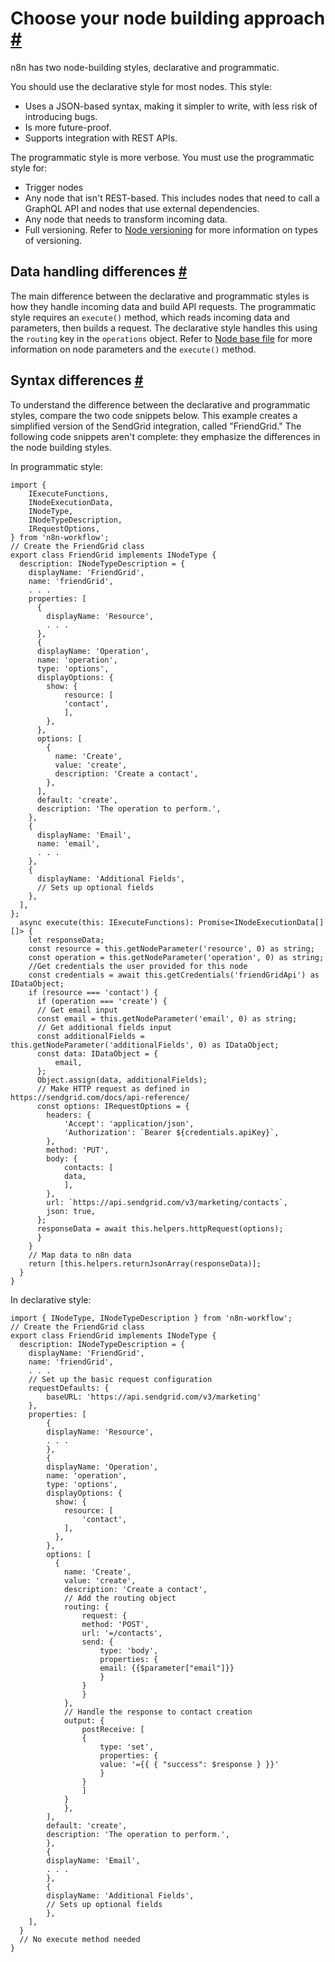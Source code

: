 
# Choose your node building approach [\#](https://docs.n8n.io/integrations/creating-nodes/plan/choose-node-method\#choose-your-node-building-approach "Permanent link")

n8n has two node-building styles, declarative and programmatic.

You should use the declarative style for most nodes. This style:

- Uses a JSON-based syntax, making it simpler to write, with less risk of introducing bugs.
- Is more future-proof.
- Supports integration with REST APIs.

The programmatic style is more verbose. You must use the programmatic style for:

- Trigger nodes
- Any node that isn't REST-based. This includes nodes that need to call a GraphQL API and nodes that use external dependencies.
- Any node that needs to transform incoming data.
- Full versioning. Refer to [Node versioning](https://docs.n8n.io/integrations/creating-nodes/build/reference/node-versioning/) for more information on types of versioning.

## Data handling differences [\#](https://docs.n8n.io/integrations/creating-nodes/plan/choose-node-method/\#data-handling-differences "Permanent link")

The main difference between the declarative and programmatic styles is how they handle incoming data and build API requests. The programmatic style requires an `execute()` method, which reads incoming data and parameters, then builds a request. The declarative style handles this using the `routing` key in the `operations` object. Refer to [Node base file](https://docs.n8n.io/integrations/creating-nodes/build/reference/node-base-files/) for more information on node parameters and the `execute()` method.

## Syntax differences [\#](https://docs.n8n.io/integrations/creating-nodes/plan/choose-node-method/\#syntax-differences "Permanent link")

To understand the difference between the declarative and programmatic styles, compare the two code snippets below. This example creates a simplified version of the SendGrid integration, called "FriendGrid." The following code snippets aren't complete: they emphasize the differences in the node building styles.

In programmatic style:

```
import {
	IExecuteFunctions,
	INodeExecutionData,
	INodeType,
	INodeTypeDescription,
	IRequestOptions,
} from 'n8n-workflow';
// Create the FriendGrid class
export class FriendGrid implements INodeType {
  description: INodeTypeDescription = {
    displayName: 'FriendGrid',
    name: 'friendGrid',
    . . .
    properties: [
      {
        displayName: 'Resource',
        . . .
      },
      {
      displayName: 'Operation',
      name: 'operation',
      type: 'options',
      displayOptions: {
        show: {
            resource: [
            'contact',
            ],
        },
      },
      options: [
        {
          name: 'Create',
          value: 'create',
          description: 'Create a contact',
        },
      ],
      default: 'create',
      description: 'The operation to perform.',
    },
    {
      displayName: 'Email',
      name: 'email',
      . . .
    },
    {
      displayName: 'Additional Fields',
      // Sets up optional fields
    },
  ],
};
  async execute(this: IExecuteFunctions): Promise<INodeExecutionData[][]> {
    let responseData;
    const resource = this.getNodeParameter('resource', 0) as string;
    const operation = this.getNodeParameter('operation', 0) as string;
    //Get credentials the user provided for this node
    const credentials = await this.getCredentials('friendGridApi') as IDataObject;
    if (resource === 'contact') {
      if (operation === 'create') {
      // Get email input
      const email = this.getNodeParameter('email', 0) as string;
      // Get additional fields input
      const additionalFields = this.getNodeParameter('additionalFields', 0) as IDataObject;
      const data: IDataObject = {
          email,
      };
      Object.assign(data, additionalFields);
      // Make HTTP request as defined in https://sendgrid.com/docs/api-reference/
      const options: IRequestOptions = {
        headers: {
            'Accept': 'application/json',
            'Authorization': `Bearer ${credentials.apiKey}`,
        },
        method: 'PUT',
        body: {
            contacts: [
            data,
            ],
        },
        url: `https://api.sendgrid.com/v3/marketing/contacts`,
        json: true,
      };
      responseData = await this.helpers.httpRequest(options);
      }
    }
    // Map data to n8n data
    return [this.helpers.returnJsonArray(responseData)];
  }
}
```

In declarative style:

```
import { INodeType, INodeTypeDescription } from 'n8n-workflow';
// Create the FriendGrid class
export class FriendGrid implements INodeType {
  description: INodeTypeDescription = {
    displayName: 'FriendGrid',
    name: 'friendGrid',
    . . .
    // Set up the basic request configuration
    requestDefaults: {
        baseURL: 'https://api.sendgrid.com/v3/marketing'
    },
    properties: [
        {
        displayName: 'Resource',
        . . .
        },
        {
        displayName: 'Operation',
        name: 'operation',
        type: 'options',
        displayOptions: {
          show: {
            resource: [
                'contact',
            ],
          },
        },
        options: [
          {
            name: 'Create',
            value: 'create',
            description: 'Create a contact',
            // Add the routing object
            routing: {
                request: {
                method: 'POST',
                url: '=/contacts',
                send: {
                    type: 'body',
                    properties: {
                    email: {{$parameter["email"]}}
                    }
                }
                }
            },
            // Handle the response to contact creation
            output: {
                postReceive: [
                {
                    type: 'set',
                    properties: {
                    value: '={{ { "success": $response } }}'
                    }
                }
                ]
            }
            },
        ],
        default: 'create',
        description: 'The operation to perform.',
        },
        {
        displayName: 'Email',
        . . .
        },
        {
        displayName: 'Additional Fields',
        // Sets up optional fields
        },
    ],
  }
  // No execute method needed
}
```